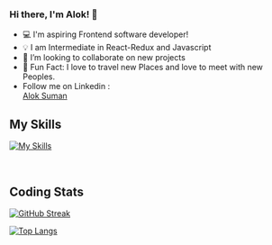 ### Hi there, I'm Alok! 👋

- 💻 I'm aspiring Frontend software developer!
- 💡 I am Intermediate in React-Redux and Javascript
- 👯 I’m looking to collaborate on new projects
- 🎸 Fun Fact: I love to travel new Places and love to meet with new Peoples.
-  Follow me on Linkedin : <div class="badge-base LI-profile-badge" data-locale="en_US" data-size="medium" data-theme="light" data-type="HORIZONTAL" data-vanity="aloksuman010" data-version="v1"><a class="badge-base__link LI-simple-link" href="https://in.linkedin.com/in/aloksuman010?trk=profile-badge">Alok Suman</a></div>
              

## My Skills
[![My Skills](https://skillicons.dev/icons?i=html,css,js,react,redux,tailwind,sass,postgresql,mongodb,express,nodejs,git,vscode,postman,jest,&perline=15&theme=dark)](https://skillicons.dev)

<br />

## Coding Stats

[![GitHub Streak](https://streak-stats.demolab.com/?user=Alokray007&theme=transparent)](https://git.io/streak-stats)

[![Top Langs](https://github-readme-stats.vercel.app/api/top-langs/?username=Alokray007&layout=compact&count_private=true&theme=transparent&exclude_repo=Alokray007.git)](https://github.com/anuraghazra/github-readme-stats)
